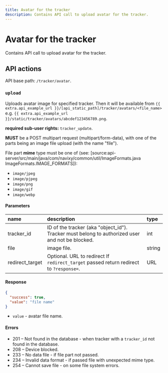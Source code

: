 ```yaml
---
title: Avatar for the tracker
description: Contains API call to upload avatar for the tracker.
---
```

# Avatar for the tracker

Contains API call to upload avatar for the tracker.


## API actions

API base path: `/tracker/avatar`.

### `upload`

Uploads avatar image for specified tracker.
Then it will be available from `{{ extra.api_example_url }}/[api_static_path]/tracker/avatars/<file_name>`
e.g. `{{ extra.api_example_url }}/static/tracker/avatars/abcdef123456789.png`.

**required sub-user rights:** `tracker_update`.

**MUST** be a POST multipart request (multipart/form-data),
with one of the parts being an image file upload (with the name "file").

File part **mime** type must be one of (see: [source:api-server/src/main/java/com/navixy/common/util/ImageFormats.java ImageFormats.IMAGE_FORMATS]):

* `image/jpeg`
* `image/pjpeg`
* `image/png`
* `image/gif`
* `image/webp`

#### Parameters

| name            | description                                                                                     | type   |
|:----------------|:------------------------------------------------------------------------------------------------|:-------|
| tracker_id      | ID of the tracker (aka "object_id"). Tracker must belong to authorized user and not be blocked. | int    |
| file            | image file.                                                                                     | string |
| redirect_target | Optional. URL to redirect If `redirect_target` passed return redirect to `?response=`.          | URL    |

#### Response

```json
{
  "success": true,
  "value": "file name"
}
```

* `value` - avatar file name.

#### Errors

* 201 – Not found in the database - when tracker with a `tracker_id` not found in the database.
* 208 – Device blocked.
* 233 – No data file - if file part not passed.
* 234 – Invalid data format - if passed file with unexpected mime type.
* 254 – Cannot save file - on some file system errors.
